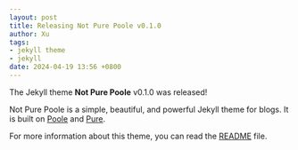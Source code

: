 ```yaml
---
layout: post
title: Releasing Not Pure Poole v0.1.0
author: Xu
tags:
- jekyll theme
- jekyll
date: 2024-04-19 13:56 +0800
---
```

The Jekyll theme **Not Pure Poole** v0.1.0 was released!

Not Pure Poole is a simple, beautiful, and powerful Jekyll theme for blogs. It is built on [Poole](https://github.com/poole/poole) and [Pure](https://purecss.io/).

For more information about this theme, you can read the [README](https://github.com/reset0514/not-pure-poole/blob/master/README.md) file.

